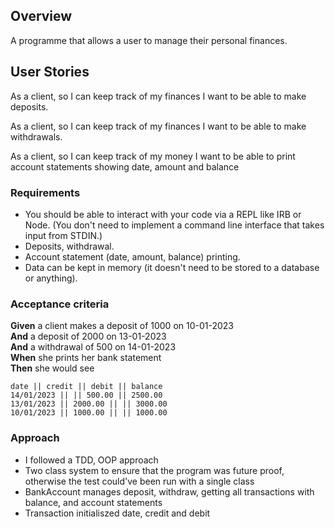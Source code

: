 ## Overview

A programme that allows a user to manage their personal finances.

## User Stories 

As a client, so I can keep track of my finances I want to be able to make deposits.

As a client, so I can keep track of my finances I want to be able to make withdrawals.

As a client, so I can keep track of my money I want to be able to print account statements showing date, amount and balance

### Requirements

* You should be able to interact with your code via a REPL like IRB or Node.  (You don't need to implement a command line interface that takes input from STDIN.)
* Deposits, withdrawal.
* Account statement (date, amount, balance) printing.
* Data can be kept in memory (it doesn't need to be stored to a database or anything).

### Acceptance criteria

**Given** a client makes a deposit of 1000 on 10-01-2023  
**And** a deposit of 2000 on 13-01-2023  
**And** a withdrawal of 500 on 14-01-2023  
**When** she prints her bank statement  
**Then** she would see

```
date || credit || debit || balance
14/01/2023 || || 500.00 || 2500.00
13/01/2023 || 2000.00 || || 3000.00
10/01/2023 || 1000.00 || || 1000.00
```

### Approach 

* I followed a TDD, OOP approach
* Two class system to ensure that the program was future proof, otherwise the test could've been run with a single class
* BankAccount manages deposit, withdraw, getting all transactions with balance, and account statements
* Transaction initialiszed date, credit and debit 